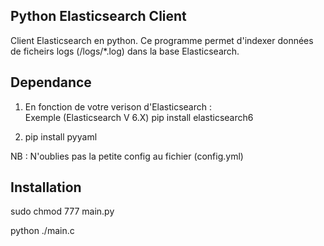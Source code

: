 Python Elasticsearch Client
---------------------------

Client Elasticsearch en python. Ce programme permet d'indexer données de ficheirs logs (/logs/*.log) dans la base Elasticsearch.  

Dependance
-------------

 
1.  En fonction de votre verison d'Elasticsearch :  
    Exemple (Elasticsearch V 6.X) 
        pip install elasticsearch6

2.  pip install pyyaml

NB : N'oublies pas la petite config au fichier (config.yml) 

Installation
------------

  sudo chmod 777 main.py 
  
  python ./main.c


